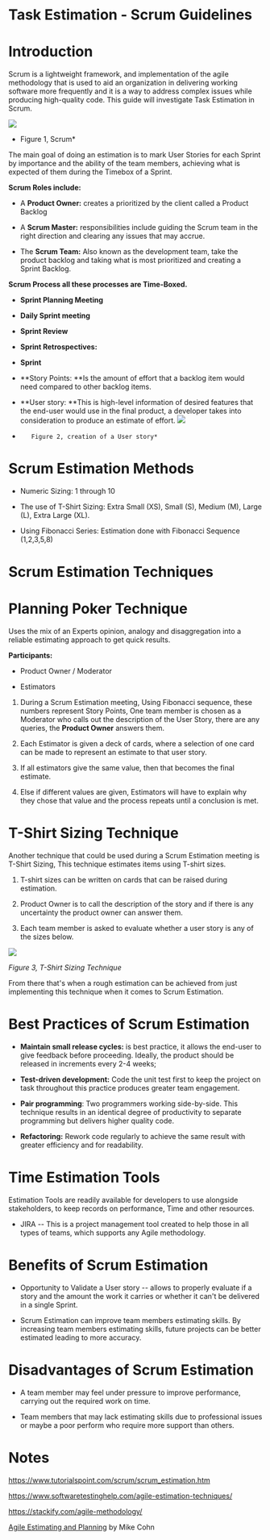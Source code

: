 Task Estimation - Scrum Guidelines
===================================

  Introduction
==============

Scrum is a lightweight framework, and implementation of the agile methodology that is used to aid an organization in delivering working software more frequently and it is a way to address complex issues while producing high-quality code. This guide will investigate Task Estimation in Scrum.

![](file:///C:/Users/ccuddi/AppData/Local/Temp/msohtmlclip1/01/clip_image002.jpg)

* Figure 1, Scrum*

The main goal of doing an estimation is to mark User Stories for each Sprint by importance and the ability of the team members, achieving what is expected of them during the Timebox of a Sprint.

**Scrum Roles include:**

- A **Product Owner:** creates a prioritized by the client called a Product Backlog

- A **Scrum Master:** responsibilities include guiding the Scrum team in the right direction and clearing any issues that may accrue.

- The **Scrum Team:** Also known as the development team, take the product backlog and taking what is most prioritized and creating a Sprint Backlog.

**Scrum Process all these processes are Time-Boxed.**

- **Sprint Planning Meeting**

- **Daily Sprint meeting**

- **Sprint Review**

- **Sprint Retrospectives:**

- **Sprint**

- **Story Points: **Is the amount of effort that a backlog item would need compared to other backlog items.

- **User story:  **This is high-level information of desired features that the end-user would use in the final product, a developer takes into consideration to produce an estimate of effort. ![](file:///C:/Users/ccuddi/AppData/Local/Temp/msohtmlclip1/01/clip_image004.jpg)

*        Figure 2, creation of a User story*

Scrum Estimation Methods
========================

- Numeric Sizing: 1 through 10

- The use of T-Shirt Sizing: Extra Small (XS), Small (S), Medium (M), Large (L), Extra Large (XL).

- Using Fibonacci Series: Estimation done with Fibonacci Sequence (1,2,3,5,8)

Scrum Estimation Techniques
===========================

Planning Poker Technique
========================

Uses the mix of an Experts opinion, analogy and disaggregation into a reliable estimating approach to get quick results.

**Participants:**

- Product Owner / Moderator

- Estimators

1. During a Scrum Estimation meeting, Using Fibonacci sequence, these numbers represent Story Points, One team member is chosen as a Moderator who calls out the description of the User Story, there are any queries, the **Product Owner** answers them.

2. Each Estimator is given a deck of cards, where a selection of one card can be made to represent an estimate to that user story.

3. If all estimators give the same value, then that becomes the final estimate.

4. Else if different values are given, Estimators will have to explain why they chose that value and the process repeats until a conclusion is met.

T-Shirt Sizing Technique
========================

Another technique that could be used during a Scrum Estimation meeting is T-Shirt Sizing, This technique estimates items using T-shirt sizes.

1. T-shirt sizes can be written on cards that can be raised during estimation.

2. Product Owner is to call the description of the story and if there is any uncertainty the product owner can answer them.

3. Each team member is asked to evaluate whether a user story is any of the sizes below.

![](file:///C:/Users/ccuddi/AppData/Local/Temp/msohtmlclip1/01/clip_image006.jpg)

*Figure 3, T-Shirt Sizing Technique*

From there that's when a rough estimation can be achieved from just implementing this technique when it comes to Scrum Estimation.

Best Practices of Scrum Estimation
==================================

- **Maintain small release cycles:** is best practice, it allows the end-user to give feedback before proceeding. Ideally, the product should be released in increments every 2-4 weeks;

- **Test-driven development:** Code the unit test first to keep the project on task throughout this practice produces greater team engagement.

- **Pair programming**: Two programmers working side-by-side. This technique results in an identical degree of productivity to separate programming but delivers higher quality code.

- **Refactoring:** Rework code regularly to achieve the same result with greater efficiency and for readability.

Time Estimation Tools
=====================

Estimation Tools are readily available for developers to use alongside stakeholders, to keep records on performance, Time and other resources.

-  JIRA -- This is a project management tool created to help those in all types of teams, which supports any Agile methodology.

Benefits of Scrum Estimation
============================

- Opportunity to Validate a User story -- allows to properly evaluate if a story and the amount the work it carries or whether it can't be delivered in a single Sprint.

- Scrum Estimation can improve team members estimating skills. By increasing team members estimating skills, future projects can be better estimated leading to more accuracy.

Disadvantages of Scrum Estimation
=================================

- A team member may feel under pressure to improve performance, carrying out the required work on time.

- Team members that may lack estimating skills due to professional issues or maybe a poor perform who require more support than others.

Notes
=====

<https://www.tutorialspoint.com/scrum/scrum_estimation.htm>

<https://www.softwaretestinghelp.com/agile-estimation-techniques/>

<https://stackify.com/agile-methodology/>

 [Agile Estimating and Planning](http://www.amazon.co.uk/Agile-Estimating-Planning-Robert-Martin/dp/0131479415/ref=sr_1_4?ie=UTF8&qid=1330623793&sr=8-4) by Mike Cohn